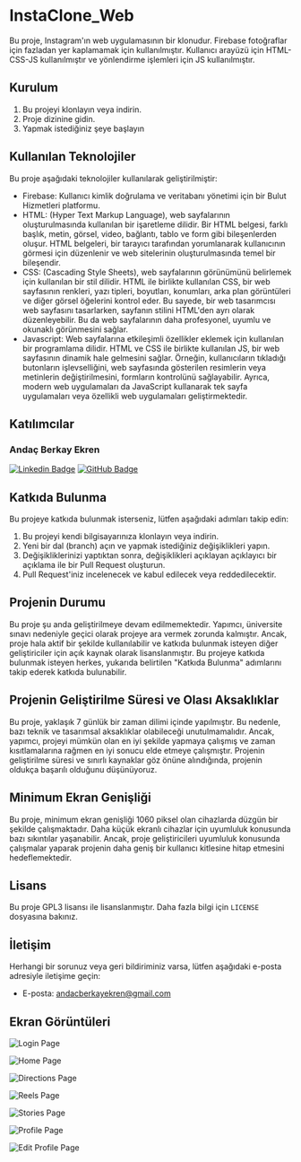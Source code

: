 # InstaClone_Web

Bu proje, Instagram'ın web uygulamasının bir klonudur. Firebase fotoğraflar için fazladan yer kaplamamak için kullanılmıştır. Kullanıcı arayüzü için HTML-CSS-JS kullanılmıştır ve yönlendirme işlemleri için JS kullanılmıştır.

## Kurulum

1. Bu projeyi klonlayın veya indirin.
2. Proje dizinine gidin.
3. Yapmak istediğiniz şeye başlayın

## Kullanılan Teknolojiler

Bu proje aşağıdaki teknolojiler kullanılarak geliştirilmiştir:

- Firebase: Kullanıcı kimlik doğrulama ve veritabanı yönetimi için bir Bulut Hizmetleri platformu.
- HTML: (Hyper Text Markup Language), web sayfalarının oluşturulmasında kullanılan bir işaretleme dilidir. Bir HTML belgesi, farklı başlık, metin, görsel, video, bağlantı, tablo ve form gibi bileşenlerden oluşur. HTML belgeleri, bir tarayıcı tarafından yorumlanarak kullanıcının görmesi için düzenlenir ve web sitelerinin oluşturulmasında temel bir bileşendir.
- CSS: (Cascading Style Sheets), web sayfalarının görünümünü belirlemek için kullanılan bir stil dilidir. HTML ile birlikte kullanılan CSS, bir web sayfasının renkleri, yazı tipleri, boyutları, konumları, arka plan görüntüleri ve diğer görsel öğelerini kontrol eder. Bu sayede, bir web tasarımcısı web sayfasını tasarlarken, sayfanın stilini HTML'den ayrı olarak düzenleyebilir. Bu da web sayfalarının daha profesyonel, uyumlu ve okunaklı görünmesini sağlar.
- Javascript: Web sayfalarına etkileşimli özellikler eklemek için kullanılan bir programlama dilidir. HTML ve CSS ile birlikte kullanılan JS, bir web sayfasının dinamik hale gelmesini sağlar. Örneğin, kullanıcıların tıkladığı butonların işlevselliğini, web sayfasında gösterilen resimlerin veya metinlerin değiştirilmesini, formların kontrolünü sağlayabilir. Ayrıca, modern web uygulamaları da JavaScript kullanarak tek sayfa uygulamaları veya özellikli web uygulamaları geliştirmektedir.

## Katılımcılar

### Andaç Berkay Ekren
[![Linkedin Badge](https://img.shields.io/badge/-LinkedIn-0077B5?style=flat-square&logo=Linkedin&logoColor=white&link=https://www.linkedin.com/in/anda%C3%A7-e-783134215/)](https://www.linkedin.com/in/anda%C3%A7-e-783134215/)
[![GitHub Badge](https://img.shields.io/badge/-GitHub-181717?style=flat-square&logo=GitHub&logoColor=white&link=https://github.com/aberkayekren)](https://github.com/aberkayekren)

## Katkıda Bulunma

Bu projeye katkıda bulunmak isterseniz, lütfen aşağıdaki adımları takip edin:

1. Bu projeyi kendi bilgisayarınıza klonlayın veya indirin.
2. Yeni bir dal (branch) açın ve yapmak istediğiniz değişiklikleri yapın.
3. Değişikliklerinizi yaptıktan sonra, değişiklikleri açıklayan açıklayıcı bir açıklama ile bir Pull Request oluşturun.
4. Pull Request'iniz incelenecek ve kabul edilecek veya reddedilecektir.

## Projenin Durumu

Bu proje şu anda geliştirilmeye devam edilmemektedir. Yapımcı, üniversite sınavı nedeniyle geçici olarak projeye ara vermek zorunda kalmıştır. Ancak, proje hala aktif bir şekilde kullanılabilir ve katkıda bulunmak isteyen diğer geliştiriciler için açık kaynak olarak lisanslanmıştır. Bu projeye katkıda bulunmak isteyen herkes, yukarıda belirtilen "Katkıda Bulunma" adımlarını takip ederek katkıda bulunabilir.

## Projenin Geliştirilme Süresi ve Olası Aksaklıklar

Bu proje, yaklaşık 7 günlük bir zaman dilimi içinde yapılmıştır. Bu nedenle, bazı teknik ve tasarımsal aksaklıklar olabileceği unutulmamalıdır. Ancak, yapımcı, projeyi mümkün olan en iyi şekilde yapmaya çalışmış ve zaman kısıtlamalarına rağmen en iyi sonucu elde etmeye çalışmıştır. Projenin geliştirilme süresi ve sınırlı kaynaklar göz önüne alındığında, projenin oldukça başarılı olduğunu düşünüyoruz.

## Minimum Ekran Genişliği

Bu proje, minimum ekran genişliği 1060 piksel olan cihazlarda düzgün bir şekilde çalışmaktadır. Daha küçük ekranlı cihazlar için uyumluluk konusunda bazı sıkıntılar yaşanabilir. Ancak, proje geliştiricileri uyumluluk konusunda çalışmalar yaparak projenin daha geniş bir kullanıcı kitlesine hitap etmesini hedeflemektedir.

## Lisans

Bu proje GPL3 lisansı ile lisanslanmıştır. Daha fazla bilgi için `LICENSE` dosyasına bakınız.

## İletişim

Herhangi bir sorunuz veya geri bildiriminiz varsa, lütfen aşağıdaki e-posta adresiyle iletişime geçin:

- E-posta: andacberkayekren@gmail.com

## Ekran Görüntüleri

![Login Page](./Image/ScreenShots/Ekran%20Resmi%202023-04-23%2023.53.49.png)

![Home Page](./Image/ScreenShots/Ekran%20Resmi%202023-04-23%2023.55.30.png)

![Directions Page](./Image/ScreenShots/Ekran%20Resmi%202023-04-23%2023.56.12.png)

![Reels Page](./Image/ScreenShots/Ekran%20Resmi%202023-04-23%2023.58.24.png)

![Stories Page](./Image/ScreenShots/Ekran%20Resmi%202023-04-24%2000.00.10.png)

![Profile Page](./Image/ScreenShots/Ekran%20Resmi%202023-04-23%2023.59.37.png)

![Edit Profile Page](./Image/ScreenShots/Ekran%20Resmi%202023-04-24%2000.01.21.png)
